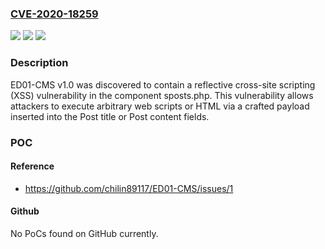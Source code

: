 ### [CVE-2020-18259](https://cve.mitre.org/cgi-bin/cvename.cgi?name=CVE-2020-18259)
![](https://img.shields.io/static/v1?label=Product&message=n%2Fa&color=blue)
![](https://img.shields.io/static/v1?label=Version&message=n%2Fa&color=blue)
![](https://img.shields.io/static/v1?label=Vulnerability&message=n%2Fa&color=brighgreen)

### Description

ED01-CMS v1.0 was discovered to contain a reflective cross-site scripting (XSS) vulnerability in the component sposts.php. This vulnerability allows attackers to execute arbitrary web scripts or HTML via a crafted payload inserted into the Post title or Post content fields.

### POC

#### Reference
- https://github.com/chilin89117/ED01-CMS/issues/1

#### Github
No PoCs found on GitHub currently.

